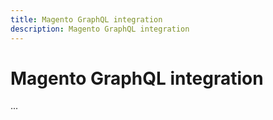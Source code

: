 ```yaml
---
title: Magento GraphQL integration
description: Magento GraphQL integration
---
```


# Magento GraphQL integration

...